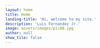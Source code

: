 ```yaml
---
layout: home
title: Home
landing-title: 'Hi, welcome to my site.'
description: 'Luis Fernandez Jr.'
image: assets/images/pic08.jpg
author: null
show_tile: false
---
```



